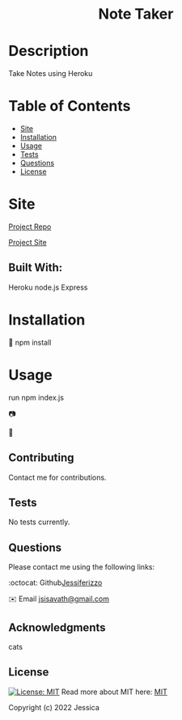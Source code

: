 <h1 align="center"> Note Taker </h1>

  # Description
  Take Notes using Heroku
  
  # Table of Contents
  * [Site](#site)
  * [Installation](#installation)
  * [Usage](#usage)
  * [Tests](#tests)
  * [Questions](#questions)
  * [License](#license)
  
  # Site 
  [Project Repo](https://github.com/Jessiferizzo/Note-Taker.git)

  [Project Site](xx)

  ## Built With: 
  Heroku
  node.js
  Express
  
  
  # Installation
  💾 
  npm install
  
  # Usage
  run npm index.js

  📷
  
  🎥
  
  ## Contributing
  Contact me for contributions.
  
  ## Tests
  No tests currently. 
  
  ## Questions
  Please contact me using the following links:

  :octocat: Github[Jessiferizzo](https://github.com/jessiferizzo)
  
  ✉️ Email [jsisavath@gmail.com](mailto:jsisavath@gmail.com) 

  ## Acknowledgments
  cats

  ## License
  [![License: MIT](https://img.shields.io/badge/License-MIT-green.svg)](https://opensource.org/licenses/MIT)
  Read more about MIT here:
  [MIT](https://opensource.org/licenses/MIT)

  Copyright (c) 2022 Jessica